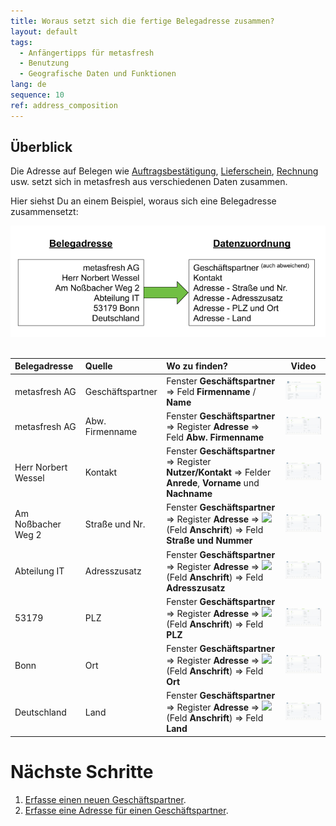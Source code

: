 ```yaml
---
title: Woraus setzt sich die fertige Belegadresse zusammen?
layout: default
tags:
  - Anfängertipps für metasfresh
  - Benutzung
  - Geografische Daten und Funktionen
lang: de
sequence: 10
ref: address_composition
---
```


## Überblick
Die Adresse auf Belegen wie [Auftragsbestätigung](Auftrag_erfassen), [Lieferschein](Zu_Auftrag_Lieferschein_erstellen), [Rechnung](Zu_Auftrag_Rechnung_erstellen) usw. setzt sich in metasfresh aus verschiedenen Daten zusammen.

Hier siehst Du an einem Beispiel, woraus sich eine Belegadresse zusammensetzt:

![Abb.: Datenzuordnung der Belegadresse](assets/Zusammensetzung_Belegadresse.png)
<br><br>

| Belegadresse | Quelle | Wo zu finden? | Video |
| :--- | :--- | :--- | :---: |
| metasfresh AG | Geschäftspartner | Fenster **Geschäftspartner** &#8658; Feld **Firmenname** / **Name** | <kbd><a href="assets/Zusammensetzung_Belegadresse_GPartner.gif" title="Ansicht vergrößern"><img src="assets/Zusammensetzung_Belegadresse_GPartner.gif" alt="GIF: Firmennamen / Geschäftspartnernamen erfassen" style="width:200px"></a></kbd> |
| metasfresh AG | Abw. Firmenname | Fenster **Geschäftspartner** &#8658; Register **Adresse** &#8658; Feld **Abw. Firmenname** | <kbd><a href="assets/Zusammensetzung_Belegadresse_Abw.gif" title="Ansicht vergrößern"><img src="assets/Zusammensetzung_Belegadresse_Abw.Firmenname.gif" alt="GIF: Abweichenden Firmennamen erfassen" style="width:200px"></a></kbd> |
| Herr Norbert Wessel | Kontakt | Fenster **Geschäftspartner** &#8658; Register **Nutzer/Kontakt** &#8658; Felder **Anrede**, **Vorname** und **Nachname** | <kbd><a href="assets/Zusammensetzung_Belegadresse_Kontakt.gif" title="Ansicht vergrößern"><img src="assets/Zusammensetzung_Belegadresse_Kontakt.gif" alt="GIF: Nutzer / Kontakt erfassen" style="width:200px"></a></kbd> |
| Am Noßbacher Weg 2 | Straße und Nr. | Fenster **Geschäftspartner** &#8658; Register **Adresse** &#8658; ![](assets/Edit_address_button.png=50) (Feld **Anschrift**) &#8658; Feld **Straße und Nummer** | <kbd><a href="assets/Zusammensetzung_Belegadresse_Anschrift.gif" title="Ansicht vergrößern"><img src="assets/Zusammensetzung_Belegadresse_Anschrift.gif" alt="GIF: Anschrift erfassen" style="width:200px"></a></kbd> |
| Abteilung IT | Adresszusatz | Fenster **Geschäftspartner** &#8658; Register **Adresse** &#8658; ![](assets/Edit_address_button.png=50) (Feld **Anschrift**) &#8658; Feld **Adresszusatz** | <kbd><a href="assets/Zusammensetzung_Belegadresse_Anschrift.gif" title="Ansicht vergrößern"><img src="assets/Zusammensetzung_Belegadresse_Anschrift.gif" alt="GIF: Anschrift erfassen" style="width:200px"></a></kbd> |
| 53179 | PLZ | Fenster **Geschäftspartner** &#8658; Register **Adresse** &#8658; ![](assets/Edit_address_button.png=50) (Feld **Anschrift**) &#8658; Feld **PLZ** | <kbd><a href="assets/Zusammensetzung_Belegadresse_Anschrift.gif" title="Ansicht vergrößern"><img src="assets/Zusammensetzung_Belegadresse_Anschrift.gif" alt="GIF: Anschrift erfassen" style="width:200px"></a></kbd> |
| Bonn | Ort | Fenster **Geschäftspartner** &#8658; Register **Adresse** &#8658; ![](assets/Edit_address_button.png=50) (Feld **Anschrift**) &#8658; Feld **Ort** | <kbd><a href="assets/Zusammensetzung_Belegadresse_Anschrift.gif" title="Ansicht vergrößern"><img src="assets/Zusammensetzung_Belegadresse_Anschrift.gif" alt="GIF: Anschrift erfassen" style="width:200px"></a></kbd> |
| Deutschland | Land | Fenster **Geschäftspartner** &#8658; Register **Adresse** &#8658; ![](assets/Edit_address_button.png=50) (Feld **Anschrift**) &#8658; Feld **Land** | <kbd><a href="assets/Zusammensetzung_Belegadresse_Anschrift.gif" title="Ansicht vergrößern"><img src="assets/Zusammensetzung_Belegadresse_Anschrift.gif" alt="GIF: Anschrift erfassen" style="width:200px"></a></kbd> |

# Nächste Schritte
1. [Erfasse einen neuen Geschäftspartner](Neuer_Geschaeftspartner).
1. [Erfasse eine Adresse für einen Geschäftspartner](Adresse_erfassen_Tab).
